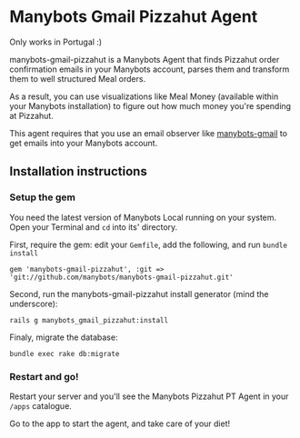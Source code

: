# Manybots Gmail Pizzahut Agent

Only works in Portugal :)

manybots-gmail-pizzahut is a Manybots Agent that finds Pizzahut order confirmation emails in your Manybots account, parses them and transform them to well structured Meal orders.

As a result, you can use visualizations like Meal Money (available within your Manybots installation) to figure out how much money you're spending at Pizzahut.

This agent requires that you use an email observer like [manybots-gmail](https://github.com/manybots/manybots-gmail) to get emails into your Manybots account.

## Installation instructions

### Setup the gem

You need the latest version of Manybots Local running on your system. Open your Terminal and `cd` into its' directory.

First, require the gem: edit your `Gemfile`, add the following, and run `bundle install`

```
gem 'manybots-gmail-pizzahut', :git => 'git://github.com/manybots/manybots-gmail-pizzahut.git'
```

Second, run the manybots-gmail-pizzahut install generator (mind the underscore):

```
rails g manybots_gmail_pizzahut:install
```

Finaly, migrate the database:

```
bundle exec rake db:migrate
```

### Restart and go!

Restart your server and you'll see the Manybots Pizzahut PT Agent in your `/apps` catalogue. 

Go to the app to start the agent, and take care of your diet!
